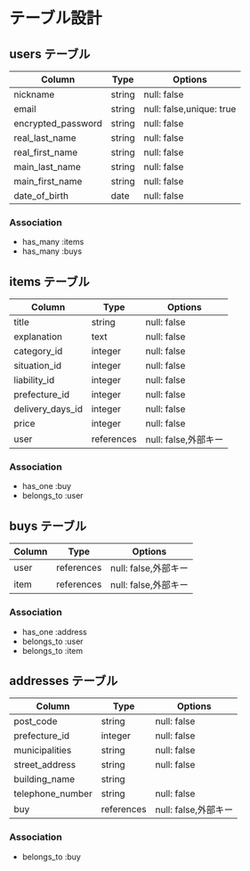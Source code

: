 # テーブル設計

## users テーブル

| Column             | Type   | Options                 |
| ------------------ | ------ | -----------             |
| nickname           | string | null: false             |
| email              | string | null: false,unique: true |
| encrypted_password | string | null: false             |
| real_last_name     | string | null: false             |
| real_first_name    | string | null: false             |
| main_last_name     | string | null: false             |
| main_first_name    | string | null: false             |
| date_of_birth      | date   | null: false             |



### Association

- has_many :items
- has_many :buys



## items テーブル

| Column            | Type         | Options                 |
| ------            | ------       | -----------             |
| title             | string       | null: false             |
| explanation       | text         | null: false             |
| category_id       | integer      | null: false             |
| situation_id      | integer      | null: false             |
| liability_id      | integer      | null: false             |
| prefecture_id     | integer      | null: false             |
| delivery_days_id  | integer      | null: false             |
| price             | integer      | null: false             |
| user              | references   | null: false,外部キー    |



### Association

- has_one :buy
- belongs_to :user



## buys テーブル

| Column      | Type       | Options                        |
| -------     | ---------- | ------------------------------ |
| user        | references | null: false,外部キー            |
| item        | references | null: false,外部キー            |

### Association

- has_one :address
- belongs_to :user
- belongs_to :item



## addresses テーブル

| Column            | Type         | Options              |
| ------            | ------       | -----------          |
| post_code         | string       | null: false          |
| prefecture_id     | integer      | null: false          |
| municipalities    | string       | null: false          |
| street_address    | string       | null: false          |
| building_name     | string       |                      |
| telephone_number  | string       | null: false          |
| buy               | references   | null: false,外部キー  |



### Association

- belongs_to :buy
